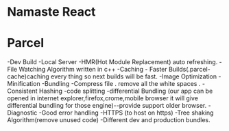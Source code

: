 # Namaste React



# Parcel
-Dev Build 
-Local Server
-HMR(Hot Module Replacement)  auto refreshing.
-File Watching Algorithm written in c++
-Caching - Faster Builds(.parcel-cache)caching every thing so next builds will be fast.
-Image Optimization 
-Minification 
-Bundling
-Compress file .  remove all the white spaces .
-Consistent Hashing 
-code splitting 
-differential Bundling (our app can be opened in internet explorer,firefox,crome,mobile browser it will
     give differential bundling for those engine)--provide support older browser.
-Diagnostic
-Good error handling
-HTTPS (to host on https) 
-Tree shaking Algorithm(remove unused code)
-Different dev and production bundles.

